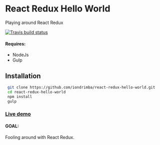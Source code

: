 # React Redux Hello World

Playing around React Redux

[![Travis build status](https://travis-ci.org/iondrimba/react-redux-hello-world.svg?branch=master)](https://travis-ci.org/iondrimba/react-redux-hello-world)


#### Requires:

* NodeJs
* Gulp

## Installation

```sh
 git clone https://github.com/iondrimba/react-redux-hello-world.git
 cd react-redux-hello-world
 npm install
 gulp
```

### [Live demo]

#### GOAL:
Fooling around with React Redux.


[Live demo]:<http://iondrimba.github.io/react-redux-hello-world/>
